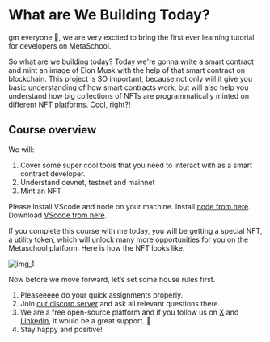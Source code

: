 # What are We Building Today?

gm everyone 🌈, we are very excited to bring the first ever learning tutorial for developers on MetaSchool.

So what are we building today? Today we're gonna write a smart contract and mint an image of Elon Musk with the help of that smart contract on blockchain. This project is SO important, because not only will it give you basic understanding of how smart contracts work, but will also help you understand how big collections of NFTs are programmatically minted on different NFT platforms. Cool, right?!

## Course overview

We will:

1. Cover some super cool tools that you need to interact with as a smart contract developer.
2. Understand devnet, testnet and mainnet
3. Mint an NFT

Please install VScode and node on your machine. Install [node from here](https://nodejs.org/en/). Download [VScode from here](https://code.visualstudio.com/).

If you complete this course with me today, you will be getting a special NFT, a utility token, which will unlock many more opportunities for you on the Metaschool platform. Here is how the NFT looks like.

![img_1](https://lh3.googleusercontent.com/LcZG5dDhsMFkgQ5hXaQosQyBFMVhW5J9rNx30XonmZJway3kX1rmzSet5jEQ4wLynQ-enzHpk-LWdgvS0tP2JrrglCFG1neAiINjOkwT6CNn_Ad-adacqif8Sm4TtaRkBlg0PWRa)


Now before we move forward, let’s set some house rules first.

1. Pleaseeeee do your quick assignments properly.
2. Join [our discord server](https://discord.gg/vbVMUwXWgc) and ask all relevant questions there.
3. We are a free open-source platform and if you follow us on [X](https://bit.ly/elon-nft-twitter) and [LinkedIn](https://bit.ly/elon-nft-linkedin), it would be a great support. 🫣
4. Stay happy and positive!
